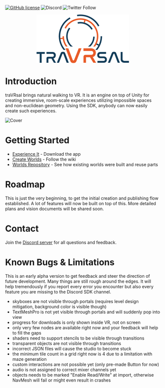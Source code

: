 [![GitHub license](https://img.shields.io/badge/license-MIT-blue.svg)](https://raw.githubusercontent.com/WetzoldStudios/traVRsal-sdk/master/LICENSE.md)
![Discord](https://img.shields.io/discord/653315487437946880)
![Twitter Follow](https://img.shields.io/twitter/follow/traVRsal?style=flat-square)

<p align="center">
  <img src="Editor/Images/travrsal-300.png">
</p>

# Introduction

traVRsal brings natural walking to VR. It is an engine on top of Unity for creating immersive, room-scale experiences utilizing impossible spaces and non-euclidean geometry. Using the SDK, anybody can now easily create such experiences.

![Cover](https://raw.githubusercontent.com/wiki/WetzoldStudios/traVRsal-sdk/Images/EngineDescription.jpg)

# Getting Started

* [Experience It](https://sidequestvr.com/app/449/1) - Download the app
* [Create Worlds](https://github.com/WetzoldStudios/traVRsal-sdk/wiki) - Follow the wiki
* [Worlds Repository](https://github.com/WetzoldStudios/traVRsal-worlds) - See how existing worlds were built and reuse parts

# Roadmap

This is just the very beginning, to get the initial creation and publishing flow established. A lot of features will now be built on top of this. More detailed plans and vision documents will be shared soon.

# Contact

Join the [Discord server](https://discord.gg/67fNz4F) for all questions and feedback.

# Known Bugs & Limitations

This is an early alpha version to get feedback and steer the direction of future development. Many things are still rough around the edges. It will help tremendously if you report every error you encounter but also every feature you are missing to the Discord SDK channel.

* skyboxes are not visible through portals (requires level design mitigation, background color is visible though)
* TextMeshPro is not yet visible through portals and will suddenly pop into view
* progress for downloads is only shown inside VR, not on screen
* only very few nodes are available right now and your feedback will help to fill the gaps
* shaders need to support stencils to be visible through transitions
* transparent objects are not visible through transitions
* incorrect JSON files will cause the studio to become stuck
* the minimum tile count in a grid right now is 4 due to a limitation with maze generation
* custom interactions are not possible yet (only pre-made Button for now)
* audio is not assigned to correct mixer channels yet 
* objects needs to be marked "Enable Read/Write" at import, otherwise NavMesh will fail or might even result in crashes